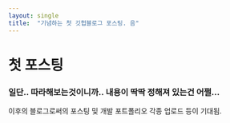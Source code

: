 ```yaml
---
layout: single
title:  "기념하는 첫 깃헙블로그 포스팅. 음"
---
```


# 첫 포스팅
### 일단.. 따라해보는것이니까.. 내용이 딱딱 정해져 있는건 어쩔...

이후의 블로그로써의 포스팅 및 개발 포트폴리오 각종 업로드 등이 기대됨.
